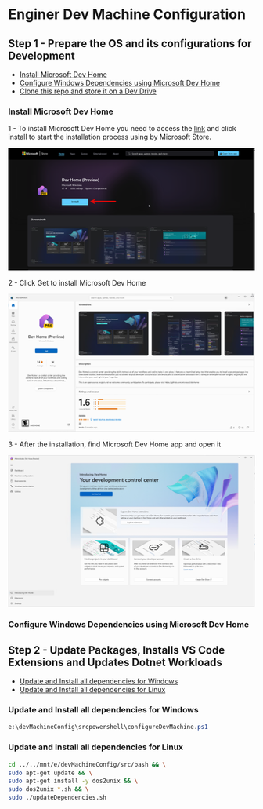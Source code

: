 # Enginer Dev Machine Configuration

## Step 1 - Prepare the OS and its configurations for Development

- [Install Microsoft Dev Home](#install-microsoft-dev-home)
- [Configure Windows Dependencies using Microsoft Dev Home](#configure-windows-dependencies-using-microsoft-dev-home)
- [Clone this repo and store it on a Dev Drive](https://learn.microsoft.com/en-us/windows/dev-home/setup#clone-a-repo-and-store-it-on-a-dev-drive)

### Install Microsoft Dev Home

1 - To install Microsoft Dev Home you need to access the [link](https://aka.ms/devhome) and click install to start the installation process using by Microsoft Store.

![alt text](docs/images/step1/devBoxInstall.png)

2 - Click Get to install Microsoft Dev Home

![alt text](docs/images/step1/devBoxMSStore.png)

3 - After the installation, find Microsoft Dev Home app and open it

![alt text](docs/images/step1/devHome.png)

### Configure Windows Dependencies using Microsoft Dev Home

## Step 2 - Update Packages, Installs VS Code Extensions and Updates Dotnet Workloads 

- [Update and Install all dependencies for Windows](#update-and-install-all-dependencies-for-windows)
- [Update and Install all dependencies for Linux](#update-and-install-all-dependencies-for-linux)

### Update and Install all dependencies for Windows
``` powershell
e:\devMachineConfig\srcpowershell\configureDevMachine.ps1
```

### Update and Install all dependencies for Linux
``` bash
cd ../../mnt/e/devMachineConfig/src/bash && \
sudo apt-get update && \
sudo apt-get install -y dos2unix && \
sudo dos2unix *.sh && \
sudo ./updateDependencies.sh
```
